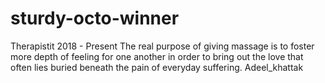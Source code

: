# sturdy-octo-winner
 Therapistit 2018 - Present The real purpose of giving massage is to foster more depth of feeling for one another in order to bring out the love that often lies buried beneath the pain of everyday suffering. Adeel_khattak
